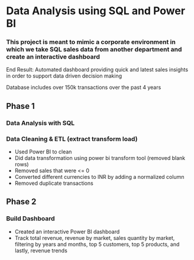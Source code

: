 # Data Analysis using SQL and Power BI

### This project is meant to mimic a corporate environment in which we take SQL sales data from another department and create an interactive dashboard

End Result: 
Automated dashboard providing quick and latest sales insights in order to support data driven decision making

Database includes over 150k transactions over the past 4 years


## Phase 1
### Data Analysis with SQL
### Data Cleaning & ETL (extract transform load)
- Used Power BI to clean
- Did data transformation using power bi transform tool (removed blank rows)
- Removed sales that were <= 0 
- Converted different currencies to INR by adding a normalized column
- Removed duplicate transactions


## Phase 2
### Build Dashboard
- Created an interactive Power BI dashboard
- Track total revenue, revenue by market, sales quantity by market, filtering by years and months, top 5 customers, top 5 products, and lastly, revenue trends

